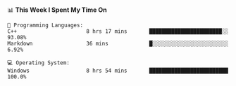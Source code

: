 
<!--START_SECTION:waka-->
📊 **This Week I Spent My Time On** 

```text
💬 Programming Languages: 
C++                      8 hrs 17 mins       ███████████████████████░░   93.08% 
Markdown                 36 mins             █░░░░░░░░░░░░░░░░░░░░░░░░   6.92%

💻 Operating System: 
Windows                  8 hrs 54 mins       █████████████████████████   100.0%

```


<!--END_SECTION:waka-->
